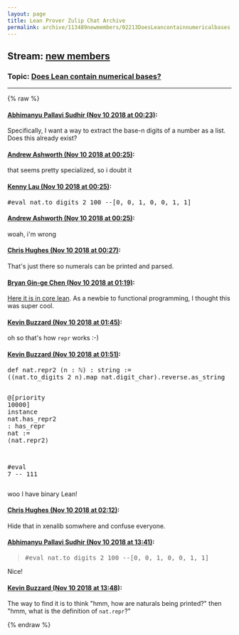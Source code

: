 ```yaml
---
layout: page
title: Lean Prover Zulip Chat Archive 
permalink: archive/113489newmembers/02213DoesLeancontainnumericalbases.html
---
```


## Stream: [new members](index.html)
### Topic: [Does Lean contain numerical bases?](02213DoesLeancontainnumericalbases.html)

---


{% raw %}
#### [ Abhimanyu Pallavi Sudhir (Nov 10 2018 at 00:23)](https://leanprover.zulipchat.com/#narrow/stream/113489-new%20members/topic/Does%20Lean%20contain%20numerical%20bases%3F/near/147407947):
<p>Specifically, I want a way to extract the base-n digits of a number as a list. Does this already exist?</p>

#### [ Andrew Ashworth (Nov 10 2018 at 00:25)](https://leanprover.zulipchat.com/#narrow/stream/113489-new%20members/topic/Does%20Lean%20contain%20numerical%20bases%3F/near/147408048):
<p>that seems pretty specialized, so i doubt it</p>

#### [ Kenny Lau (Nov 10 2018 at 00:25)](https://leanprover.zulipchat.com/#narrow/stream/113489-new%20members/topic/Does%20Lean%20contain%20numerical%20bases%3F/near/147408056):
<div class="codehilite"><pre><span></span><span class="bp">#</span><span class="kn">eval</span> <span class="n">nat</span><span class="bp">.</span><span class="n">to_digits</span> <span class="mi">2</span> <span class="mi">100</span> <span class="c1">--[0, 0, 1, 0, 0, 1, 1]</span>
</pre></div>

#### [ Andrew Ashworth (Nov 10 2018 at 00:25)](https://leanprover.zulipchat.com/#narrow/stream/113489-new%20members/topic/Does%20Lean%20contain%20numerical%20bases%3F/near/147408061):
<p>woah, i'm wrong</p>

#### [ Chris Hughes (Nov 10 2018 at 00:27)](https://leanprover.zulipchat.com/#narrow/stream/113489-new%20members/topic/Does%20Lean%20contain%20numerical%20bases%3F/near/147408167):
<p>That's just there so numerals can be printed and parsed.</p>

#### [ Bryan Gin-ge Chen (Nov 10 2018 at 01:19)](https://leanprover.zulipchat.com/#narrow/stream/113489-new%20members/topic/Does%20Lean%20contain%20numerical%20bases%3F/near/147410490):
<p><a href="https://github.com/leanprover/lean/blob/ceacfa7445953cbc8860ddabc55407430a9ca5c3/library/init/data/repr.lean#L77" target="_blank" title="https://github.com/leanprover/lean/blob/ceacfa7445953cbc8860ddabc55407430a9ca5c3/library/init/data/repr.lean#L77">Here it is in core lean</a>. As a newbie to functional programming, I thought this was super cool.</p>

#### [ Kevin Buzzard (Nov 10 2018 at 01:45)](https://leanprover.zulipchat.com/#narrow/stream/113489-new%20members/topic/Does%20Lean%20contain%20numerical%20bases%3F/near/147411489):
<p>oh so that's how <code>repr</code> works :-)</p>

#### [ Kevin Buzzard (Nov 10 2018 at 01:51)](https://leanprover.zulipchat.com/#narrow/stream/113489-new%20members/topic/Does%20Lean%20contain%20numerical%20bases%3F/near/147411727):
<div class="codehilite"><pre><span></span><span class="n">def</span> <span class="n">nat</span><span class="bp">.</span><span class="n">repr2</span> <span class="o">(</span><span class="n">n</span> <span class="o">:</span> <span class="bp">ℕ</span><span class="o">)</span> <span class="o">:</span> <span class="n">string</span> <span class="o">:=</span>
<span class="o">((</span><span class="n">nat</span><span class="bp">.</span><span class="n">to_digits</span> <span class="mi">2</span> <span class="n">n</span><span class="o">)</span><span class="bp">.</span><span class="n">map</span> <span class="n">nat</span><span class="bp">.</span><span class="n">digit_char</span><span class="o">)</span><span class="bp">.</span><span class="n">reverse</span><span class="bp">.</span><span class="n">as_string</span>

<span class="bp">@</span><span class="o">[</span><span class="n">priority</span> <span class="mi">10000</span><span class="o">]</span>
<span class="kn">instance</span> <span class="n">nat</span><span class="bp">.</span><span class="n">has_repr2</span> <span class="o">:</span> <span class="n">has_repr</span> <span class="n">nat</span> <span class="o">:=</span>
<span class="bp">⟨</span><span class="n">nat</span><span class="bp">.</span><span class="n">repr2</span><span class="bp">⟩</span>

<span class="bp">#</span><span class="kn">eval</span> <span class="mi">7</span> <span class="c1">-- 111</span>
</pre></div>


<p>woo I have binary Lean!</p>

#### [ Chris Hughes (Nov 10 2018 at 02:12)](https://leanprover.zulipchat.com/#narrow/stream/113489-new%20members/topic/Does%20Lean%20contain%20numerical%20bases%3F/near/147412552):
<p>Hide that in xenalib somwhere and confuse everyone.</p>

#### [ Abhimanyu Pallavi Sudhir (Nov 10 2018 at 13:41)](https://leanprover.zulipchat.com/#narrow/stream/113489-new%20members/topic/Does%20Lean%20contain%20numerical%20bases%3F/near/147431978):
<blockquote>
<div class="codehilite"><pre><span></span><span class="bp">#</span><span class="kn">eval</span> <span class="n">nat</span><span class="bp">.</span><span class="n">to_digits</span> <span class="mi">2</span> <span class="mi">100</span> <span class="c1">--[0, 0, 1, 0, 0, 1, 1]</span>
</pre></div>


</blockquote>
<p>Nice!</p>

#### [ Kevin Buzzard (Nov 10 2018 at 13:48)](https://leanprover.zulipchat.com/#narrow/stream/113489-new%20members/topic/Does%20Lean%20contain%20numerical%20bases%3F/near/147432166):
<p>The way to find it is to think "hmm, how are naturals being printed?" then "hmm, what is the definition of <code>nat.repr</code>?"</p>


{% endraw %}
